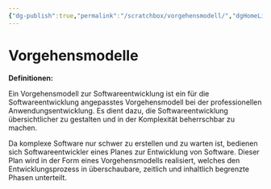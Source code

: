 ```yaml
---
{"dg-publish":true,"permalink":"/scratchbox/vorgehensmodell/","dgHomeLink":true,"dgPassFrontmatter":false}
---
```



# Vorgehensmodelle

**Definitionen:**

Ein Vorgehensmodell zur Softwareentwicklung ist ein für die Softwareentwicklung angepasstes Vorgehensmodell bei der professionellen Anwendungsentwicklung.
Es dient dazu, die Softwareentwicklung übersichtlicher zu gestalten und in der Komplexität beherrschbar zu machen.

Da komplexe Software nur schwer zu erstellen und zu warten ist, bedienen sich Softwareentwickler eines Planes zur Entwicklung von Software.
Dieser Plan wird in der Form eines Vorgehensmodells realisiert, welches den Entwicklungsprozess in überschaubare, zeitlich und inhaltlich begrenzte Phasen unterteilt. 
